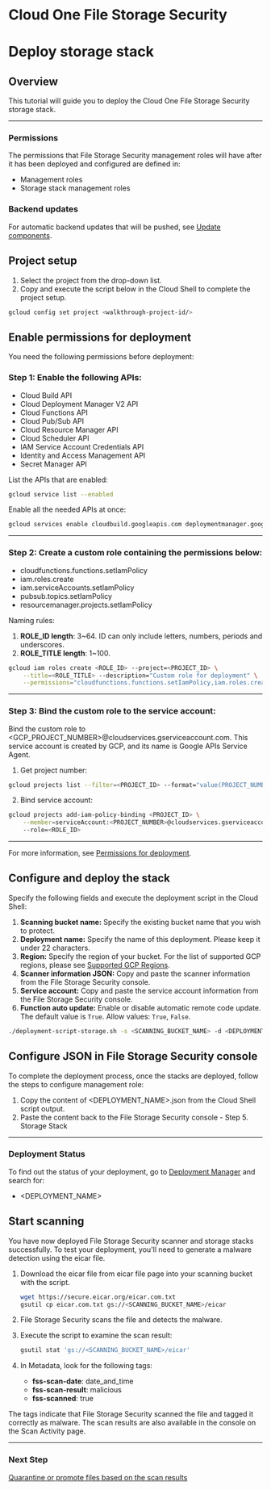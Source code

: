 # Cloud One File Storage Security

# Deploy storage stack

## Overview

<walkthrough-tutorial-duration duration="5"></walkthrough-tutorial-duration>

This tutorial will guide you to deploy the Cloud One File Storage Security storage stack.

--------------------------------

### Permissions

The permissions that File Storage Security management roles will have after it has been deployed and configured are defined in:

* <walkthrough-editor-open-file filePath="management_roles.py">Management roles</walkthrough-editor-open-file>
* <walkthrough-editor-open-file filePath="storage/storage_stack_roles.py">Storage stack management roles</walkthrough-editor-open-file>

### Backend updates

For automatic backend updates that will be pushed, see [Update components](https://cloudone.trendmicro.com/docs/file-storage-security/component-update-gcp/).

## Project setup

1. Select the project from the drop-down list.
1. Copy and execute the script below in the Cloud Shell to complete the project setup.

<walkthrough-project-setup></walkthrough-project-setup>

```sh
gcloud config set project <walkthrough-project-id/>
```

## Enable permissions for deployment

You need the following permissions before deployment:

### Step 1: Enable the following APIs:

* Cloud Build API
* Cloud Deployment Manager V2 API
* Cloud Functions API
* Cloud Pub/Sub API
* Cloud Resource Manager API
* Cloud Scheduler API
* IAM Service Account Credentials API
* Identity and Access Management API
* Secret Manager API

List the APIs that are enabled:

```sh
gcloud service list --enabled
```

Enable all the needed APIs at once:

```sh
gcloud services enable cloudbuild.googleapis.com deploymentmanager.googleapis.com cloudfunctions.googleapis.com pubsub.googleapis.com cloudresourcemanager.googleapis.com cloudscheduler.googleapis.com iamcredentials.googleapis.com iam.googleapis.com secretmanager.googleapis.com
```

--------------------------------

### Step 2: Create a custom role containing the permissions below:

* cloudfunctions.functions.setIamPolicy
* iam.roles.create
* iam.serviceAccounts.setIamPolicy
* pubsub.topics.setIamPolicy
* resourcemanager.projects.setIamPolicy

Naming rules:

1. **ROLE_ID length**: 3~64. ID can only include letters, numbers, periods and underscores.
1. **ROLE_TITLE length**: 1~100.

```sh
gcloud iam roles create <ROLE_ID> --project=<PROJECT_ID> \
    --title=<ROLE_TITLE> --description="Custom role for deployment" \
    --permissions="cloudfunctions.functions.setIamPolicy,iam.roles.create,iam.serviceAccounts.setIamPolicy,pubsub.topics.setIamPolicy,resourcemanager.projects.setIamPolicy" --stage=GA
```

--------------------------------

### Step 3: Bind the custom role to the service account:

Bind the custom role to <GCP_PROJECT_NUMBER>@cloudservices.gserviceaccount.com. This service account is created by GCP, and its name is Google APIs Service Agent.

1. Get project number:

```sh
gcloud projects list --filter=<PROJECT_ID> --format="value(PROJECT_NUMBER)"
```

2. Bind service account:

```sh
gcloud projects add-iam-policy-binding <PROJECT_ID> \
    --member=serviceAccount:<PROJECT_NUMBER>@cloudservices.gserviceaccount.com
    --role=<ROLE_ID>
```

--------------------------------

For more information, see [Permissions for deployment](https://cloudone.trendmicro.com/docs/file-storage-security/gs-before-gcp/).

## Configure and deploy the stack

Specify the following fields and execute the deployment script in the Cloud Shell:

1. **Scanning bucket name:** Specify the existing bucket name that you wish to protect.
1. **Deployment name:** Specify the name of this deployment. Please keep it under 22 characters.
1. **Region:** Specify the region of your bucket. For the list of supported GCP regions, please see [Supported GCP Regions](https://cloudone.trendmicro.com/docs/file-storage-security/supported-gcp/#GCPRegion).
1. **Scanner information JSON:** Copy and paste the scanner information from the File Storage Security console.
1. **Service account:** Copy and paste the service account information from the File Storage Security console.
1. **Function auto update:** Enable or disable automatic remote code update. The default value is `True`. Allow values: `True`, `False`.

```sh
./deployment-script-storage.sh -s <SCANNING_BUCKET_NAME> -d <DEPLOYMENT_NAME> -r <REGION> -i <SCANNER_INFORMATION> -m <SERVICE_ACCOUNT> -f <FUNCTION_AUTO_UPDATE>
```

## Configure JSON in File Storage Security console

To complete the deployment process, once the stacks are deployed, follow the steps to configure management role:

1. Copy the content of <DEPLOYMENT_NAME>.json from the Cloud Shell script output.
1. Paste the content back to the File Storage Security console - Step 5. Storage Stack

--------------------------------

### Deployment Status

To find out the status of your deployment, go to [Deployment Manager](https://console.cloud.google.com/dm) and search for:

* <DEPLOYMENT_NAME>

## Start scanning

You have now deployed File Storage Security scanner and storage stacks successfully. To test your deployment, you'll need to generate a malware detection using the eicar file.

1. Download the eicar file from eicar file page into your scanning bucket with the script.

    ```sh
    wget https://secure.eicar.org/eicar.com.txt
    gsutil cp eicar.com.txt gs://<SCANNING_BUCKET_NAME>/eicar
    ```

1. File Storage Security scans the file and detects the malware.

1. Execute the script to examine the scan result:

    ```sh
    gsutil stat 'gs://<SCANNING_BUCKET_NAME>/eicar'
    ```

1. In Metadata, look for the following tags:
    * **fss-scan-date**: date_and_time
    * **fss-scan-result**: malicious
    * **fss-scanned**: true

The tags indicate that File Storage Security scanned the file and tagged it correctly as malware. The scan results are also available in the console on the Scan Activity page.

--------------------------------

### Next Step

[Quarantine or promote files based on the scan results](https://cloudone.trendmicro.com/docs/file-storage-security/github-sample-code/#post-scan)
